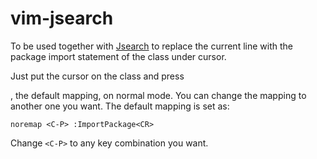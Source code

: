 # vim-jsearch

To be used together with [Jsearch](https://github.com/taq/jsearch) to replace
the current line with the package import statement of the class under cursor.

Just put the cursor on the class and press <CTRL><p>, the default mapping, on
normal mode. You can change the mapping to another one you want. The default
mapping is set as:

```
noremap <C-P> :ImportPackage<CR>
```

Change `<C-P>` to any key combination you want.
